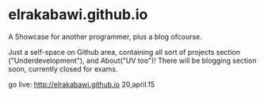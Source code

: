 # elrakabawi.github.io
A Showcase for another programmer, plus a blog ofcourse.

Just a self-space on Github area, containing all sort of projects section ("Underdevelopment"), and About("UV too")!
There will be blogging section soon, currently closed for exams.

go live: http://elrakabawi.github.io
20,april.15
